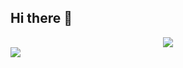 ## Hi there 👋

<!-- 动态打字效果 -->
<div align="center">
  <img src="https://readme-typing-svg.demolab.com?
    color=%2336BCF7&
    lines=少一份需求，多一根头发;
    printf(%22Hello%2C World!%5Cn%22);
    std::cout%20%3C%3C%20%22Hello%2C World!%22%20%3C%3C%20std::endl;&
    center=true&
    size=28&
    width=600&
    duration=3000&
    pause=1000">
</div>

<!--动态分割线-->
  <img src="https://cdn.jsdelivr.net/gh/demonq0q/demonq0q/assets/hr.gif">
